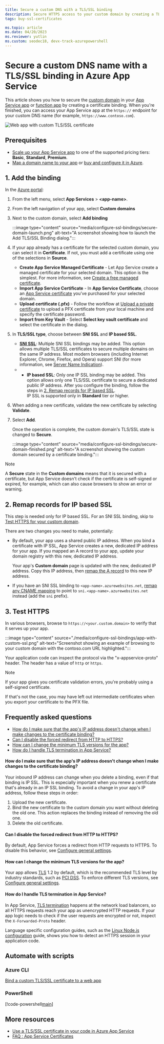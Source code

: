 ```yaml
---
title: Secure a custom DNS with a TLS/SSL binding
description: Secure HTTPS access to your custom domain by creating a TLS/SSL binding with a certificate. Improve your website's security by enforcing HTTPS or TLS 1.2.
tags: buy-ssl-certificates

ms.topic: article
ms.date: 04/20/2023
ms.reviewer: yutlin
ms.custom: seodec18, devx-track-azurepowershell
---
```

# Secure a custom DNS name with a TLS/SSL binding in Azure App Service

This article shows you how to secure the [custom domain](app-service-web-tutorial-custom-domain.md) in your [App Service app](./index.yml) or [function app](../azure-functions/index.yml) by creating a certificate binding. When you're finished, you can access your App Service app at the `https://` endpoint for your custom DNS name (for example, `https://www.contoso.com`). 

![Web app with custom TLS/SSL certificate](./media/configure-ssl-bindings/app-with-custom-ssl.png)

## Prerequisites

- [Scale up your App Service app](manage-scale-up.md) to one of the supported pricing tiers: **Basic**, **Standard**, **Premium**.
- [Map a domain name to your app](app-service-web-tutorial-custom-domain.md) or [buy and configure it in Azure](manage-custom-dns-buy-domain.md).

<a name="upload"></a>

## 1. Add the binding

In the <a href="https://portal.azure.com" target="_blank">Azure portal</a>:

1. From the left menu, select **App Services** > **\<app-name>**.

1. From the left navigation of your app, select **Custom domains**

1. Next to the custom domain, select **Add binding**

    :::image type="content" source="media/configure-ssl-bindings/secure-domain-launch.png" alt-text="A screenshot showing how to launch the Add TLS/SSL Binding dialog.":::

1. If your app already has a certificate for the selected custom domain, you can select it in **Certificate**. If not, you must add a certificate using one of the selections in **Source**.

    - **Create App Service Managed Certificate** - Let App Service create a managed certificate for your selected domain. This option is the simplest. For more information, see [Create a free managed certificate](configure-ssl-certificate.md#create-a-free-managed-certificate).
    - **Import App Service Certificate** - In **App Service Certificate**, choose an [App Service certificate](configure-ssl-app-service-certificate.md) you've purchased for your selected domain.
    - **Upload certificate (.pfx)** - Follow the workflow at [Upload a private certificate](configure-ssl-certificate.md#upload-a-private-certificate) to upload a PFX certificate from your local machine and specify the certificate password.
    - **Import from Key Vault** - Select **Select key vault certificate** and select the certificate in the dialog.

1. In **TLS/SSL type**, choose between **SNI SSL** and **IP based SSL**.

    - **[SNI SSL](https://en.wikipedia.org/wiki/Server_Name_Indication)**: Multiple SNI SSL bindings may be added. This option allows multiple TLS/SSL certificates to secure multiple domains on the same IP address. Most modern browsers (including Internet Explorer, Chrome, Firefox, and Opera) support SNI (for more information, see [Server Name Indication](https://wikipedia.org/wiki/Server_Name_Indication)).
    - - **IP based SSL**: Only one IP SSL binding may be added. This option allows only one TLS/SSL certificate to secure a dedicated public IP address. After you configure the binding, follow the steps in [2. Remap records for IP based SSL](#2-remap-records-for-ip-based-ssl).<br/>IP SSL is supported only in **Standard** tier or higher.

1. When adding a new certificate, validate the new certificate by selecting **Validate**.

1. Select **Add**.

    Once the operation is complete, the custom domain's TLS/SSL state is changed to **Secure**.
    
    :::image type="content" source="media/configure-ssl-bindings/secure-domain-finished.png" alt-text="A screenshot showing the custom domain secured by a certificate binding.":::
    
> [!NOTE]
> A **Secure** state in the **Custom domains** means that it is secured with a certificate, but App Service doesn't check if the certificate is self-signed or expired, for example, which can also cause browsers to show an error or warning.

## 2. Remap records for IP based SSL

This step is needed only for IP based SSL. For an SNI SSL binding, skip to [Test HTTPS for your custom domain](#3-test-https).

There are two changes you need to make, potentially:

- By default, your app uses a shared public IP address. When you bind a certificate with IP SSL, App Service creates a new, dedicated IP address for your app. If you mapped an A record to your app, update your domain registry with this new, dedicated IP address.

    Your app's **Custom domain** page is updated with the new, dedicated IP address. Copy this IP address, then [remap the A record](app-service-web-tutorial-custom-domain.md#2-create-the-dns-records) to this new IP address.

- If you have an SNI SSL binding to `<app-name>.azurewebsites.net`, [remap any CNAME mapping](app-service-web-tutorial-custom-domain.md#2-create-the-dns-records) to point to `sni.<app-name>.azurewebsites.net` instead (add the `sni` prefix).

## 3. Test HTTPS

In various browsers, browse to `https://<your.custom.domain>` to verify that it serves up your app.

:::image type="content" source="./media/configure-ssl-bindings/app-with-custom-ssl.png" alt-text="Screenshot showing an example of browsing to your custom domain with the contoso.com URL highlighted.":::

Your application code can inspect the protocol via the "x-appservice-proto" header. The header has a value of `http` or `https`. 

> [!NOTE]
> If your app gives you certificate validation errors, you're probably using a self-signed certificate.
>
> If that's not the case, you may have left out intermediate certificates when you export your certificate to the PFX file.

## Frequently asked questions

- [How do I make sure that the app's IP address doesn't change when I make changes to the certificate binding?](#how-do-i-make-sure-that-the-apps-ip-address-doesnt-change-when-i-make-changes-to-the-certificate-binding)
- [Can I disable the forced redirect from HTTP to HTTPS?](#can-i-disable-the-forced-redirect-from-http-to-https)
- [How can I change the minimum TLS versions for the app?](#how-can-i-change-the-minimum-tls-versions-for-the-app)
- [How do I handle TLS termination in App Service?](#how-do-i-handle-tls-termination-in-app-service)

<a name="prevent-ip-changes"></a>

#### How do I make sure that the app's IP address doesn't change when I make changes to the certificate binding?

Your inbound IP address can change when you delete a binding, even if that binding is IP SSL. This is especially important when you renew a certificate that's already in an IP SSL binding. To avoid a change in your app's IP address, follow these steps in order:

1. Upload the new certificate.
2. Bind the new certificate to the custom domain you want without deleting the old one. This action replaces the binding instead of removing the old one.
3. Delete the old certificate. 

<a name="enforce-https"></a>

#### Can I disable the forced redirect from HTTP to HTTPS?

By default, App Service forces a redirect from HTTP requests to HTTPS. To disable this behavior, see [Configure general settings](configure-common.md#configure-general-settings).

<a name="enforce-tls-versions"></a>

#### How can I change the minimum TLS versions for the app?

Your app allows [TLS](https://wikipedia.org/wiki/Transport_Layer_Security) 1.2 by default, which is the recommended TLS level by industry standards, such as [PCI DSS](https://wikipedia.org/wiki/Payment_Card_Industry_Data_Security_Standard). To enforce different TLS versions, see [Configure general settings](configure-common.md#configure-general-settings).

<a name="handle-tls-termination"></a>

#### How do I handle TLS termination in App Service?

In App Service, [TLS termination](https://wikipedia.org/wiki/TLS_termination_proxy) happens at the network load balancers, so all HTTPS requests reach your app as unencrypted HTTP requests. If your app logic needs to check if the user requests are encrypted or not, inspect the `X-Forwarded-Proto` header.

Language specific configuration guides, such as the [Linux Node.js configuration](configure-language-nodejs.md#detect-https-session) guide, shows you how to detect an HTTPS session in your application code.

## Automate with scripts

### Azure CLI

[Bind a custom TLS/SSL certificate to a web app](scripts/cli-configure-ssl-certificate.md)

### PowerShell

[!code-powershell[main](../../powershell_scripts/app-service/configure-ssl-certificate/configure-ssl-certificate.ps1?highlight=1-3 "Bind a custom TLS/SSL certificate to a web app")]

## More resources

* [Use a TLS/SSL certificate in your code in Azure App Service](configure-ssl-certificate-in-code.md)
* [FAQ : App Service Certificates](./faq-configuration-and-management.yml)
